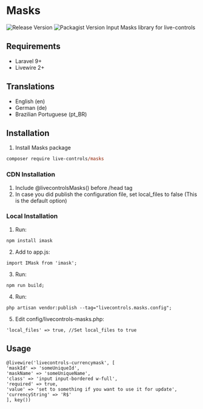 # Masks
 ![Release Version](https://img.shields.io/github/v/release/live-controls/masks)
 ![Packagist Version](https://img.shields.io/packagist/v/live-controls/masks?color=%23007500)
 Input Masks library for live-controls

## Requirements
- Laravel 9+
- Livewire 2+


## Translations
- English (en)
- German (de)
- Brazilian Portuguese (pt_BR)


## Installation

1. Install Masks package
```ps
composer require live-controls/masks
```
### CDN Installation
1) Include @livecontrolsMasks() before /head tag
2) In case you did publish the configuration file, set local_files to false (This is the default option)

### Local Installation
1) Run:
```
npm install imask
```
2) Add to app.js:
```
import IMask from 'imask';
```
3) Run:
```
npm run build;
```
4) Run:
```
php artisan vendor:publish --tag="livecontrols.masks.config";
```
5) Edit config/livecontrols-masks.php:
```
'local_files' => true, //Set local_files to true
```

## Usage
```
@livewire('livecontrols-currencymask', [
'maskId' => 'someUniqueId',
'maskName' => 'someUniqueName',
'class' => 'input input-bordered w-full',
'required' => true,
'value' => 'set to something if you want to use it for update',
'currencyString' => 'R$'
], key())

```
